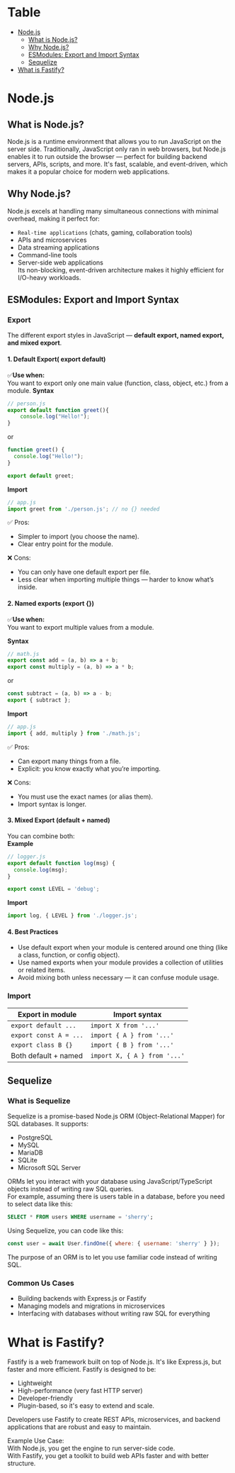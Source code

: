 # Table
- [Node.js](#node-js)
	- [What is Node.js?](#what-is-node-js)
	- [Why Node.js?](#why-node-js)
	- [ESModules: Export and Import Syntax](#esmodules-export-and-import-syntax)
	- [Sequelize](#sequelize)
- [What is Fastify?](#what-is-fastify)

# Node.js
## What is Node.js?
Node.js is a runtime environment that allows you to run JavaScript on the server side. Traditionally, JavaScript only ran in web browsers, but Node.js enables it to run outside the browser — perfect for building backend servers, APIs, scripts, and more. It's fast, scalable, and event-driven, which makes it a popular choice for modern web applications. <br>

## Why Node.js?
Node.js excels at handling many simultaneous connections with minimal overhead, making it perfect for:<br>
- `Real-time applications` (chats, gaming, collaboration tools)<br>
- APIs and microservices<br>
- Data streaming applications<br>
- Command-line tools<br>
- Server-side web applications<br>
Its non-blocking, event-driven architecture makes it highly efficient for I/O-heavy workloads.<br>

## ESModules: Export and Import Syntax

### Export
The different export styles in JavaScript — **default export, named export, and mixed export**.<br>
#### 1. Default Export( export default)
✅**Use when:**<br>
You want to export only one main value (function, class, object, etc.) from a module.
**Syntax**
```js
// person.js
export default function greet(){
	console.log("Hello!");
}
```
or
```js
function greet() {
  console.log("Hello!");
}

export default greet;
```
**Import**
```js
// app.js
import greet from './person.js'; // no {} needed
```
✅ Pros:<br>
- Simpler to import (you choose the name).<br>
- Clear entry point for the module.<br>

❌ Cons:<br>
- You can only have one default export per file.<br>
- Less clear when importing multiple things — harder to know what’s inside.<br>

#### 2. Named exports (export {})
✅**Use when:**<br>
You want to export multiple values from a module.<br>

**Syntax**
```js
// math.js
export const add = (a, b) => a + b;
export const multiply = (a, b) => a * b;
```
or
```js
const subtract = (a, b) => a - b;
export { subtract };
```
**Import**
```js
// app.js
import { add, multiply } from './math.js';
```
✅ Pros:<br>
- Can export many things from a file.<br>
- Explicit: you know exactly what you’re importing.<br>

❌ Cons:<br>
- You must use the exact names (or alias them).<br>
- Import syntax is longer.<br>

#### 3. Mixed Export (default + named)
You can combine both:<br>
**Example**<br>
```js
// logger.js
export default function log(msg) {
  console.log(msg);
}

export const LEVEL = 'debug';
```
**Import**<br>
```js
import log, { LEVEL } from './logger.js';
```
#### 4. Best Practices
- Use default export when your module is centered around one thing (like a class, function, or config object).<br>
- Use named exports when your module provides a collection of utilities or related items.<br>
- Avoid mixing both unless necessary — it can confuse module usage.<br>

### Import

| Export in module       | Import syntax                |
| ---------------------- | ---------------------------- |
| `export default ...`   | `import X from '...'`        |
| `export const A = ...` | `import { A } from '...'`    |
| `export class B {}`    | `import { B } from '...'`    |
| Both default + named   | `import X, { A } from '...'` |

## Sequelize

### What is Sequelize
Sequelize is a promise-based Node.js ORM (Object-Relational Mapper) for SQL databases. It supports:<br>
- PostgreSQL<br>
- MySQL<br>
- MariaDB<br>
- SQLite<br>
- Microsoft SQL Server<br>

ORMs let you interact with your database using JavaScript/TypeScript objects instead of writing raw SQL queries.<br>
For example, assuming there is users table in a database, before you need to select data like this:<br>
```sql
SELECT * FROM users WHERE username = 'sherry';
```
Using Sequelize, you can code like this:<br>
```js
const user = await User.findOne({ where: { username: 'sherry' } });
```
The purpose of an ORM is to let you use familiar code instead of writing SQL.

### Common Us Cases
- Building backends with Express.js or Fastify<br>
- Managing models and migrations in microservices<br>
- Interfacing with databases without writing raw SQL for everything<br>


# What is Fastify?
Fastify is a web framework built on top of Node.js. It's like Express.js, but faster and more efficient. Fastify is designed to be:<br>
- Lightweight
- High-performance (very fast HTTP server)
- Developer-friendly
- Plugin-based, so it's easy to extend and scale.

Developers use Fastify to create REST APIs, microservices, and backend applications that are robust and easy to maintain.<br>

Example Use Case:<br>
With Node.js, you get the engine to run server-side code.<br>
With Fastify, you get a toolkit to build web APIs faster and with better structure.<br>

